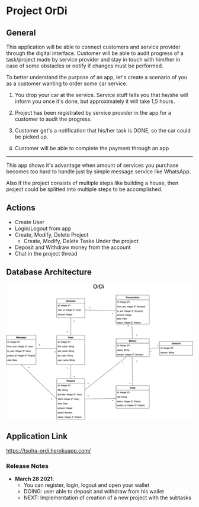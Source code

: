 # Project OrDi

## General

This application will be able to connect customers and service provider through the digital interface. Customer will be able to audit progress of a task/project made by service provider and stay in touch with him/her in case of some obstacles or notify if changes must be performed.

To better understand the purpose of an app, let's create a scenario of you as a customer wanting to order some car service.

1. You drop your car at the service. Service stuff tells you that he/she will inform you once it's done, but approximately it will take 1,5 hours.

2. Project has been registrated by service provider in the app for a customer to audit the progress.

3. Customer get's a notification that his/her task is DONE, so the car could be picked up.

4. Customer will be able to complete the payment through an app

---

This app shows it's advantage when amount of services you purchase becomes too hard to handle just by simple message service like WhatsApp.

Also if the project consists of multiple steps like building a house, then project could be splitted into multiple steps to be accomplished.

## Actions

- Create User
- Login/Logout from app
- Create, Modify, Delete Project
  - Create, Modify, Delete Tasks Under the project
- Deposit and Withdraw money from the account
- Chat in the project thread

## Database Architecture

![picture alt](https://raw.githubusercontent.com/AlexeySmolyaninov/tkt-tsoha-project-ordi/master/Database_architecture_diagram.png "OrDi Database Architecture")

## Application Link

https://tsoha-ordi.herokuapp.com/

### Release Notes

- **March 28 2021**:
  - You can register, login, logout and open your wallet
  - DOING: user able to deposit and withdraw from his wallet
  - NEXT: Implementation of creation of a new project with the subtasks
